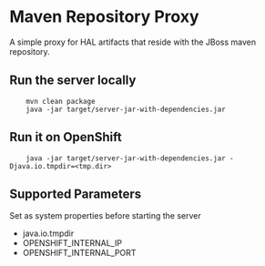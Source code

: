 # Maven Repository Proxy

A simple proxy for HAL artifacts that reside with the JBoss maven repository.

## Run the server locally

        mvn clean package
        java -jar target/server-jar-with-dependencies.jar

## Run it on OpenShift

        java -jar target/server-jar-with-dependencies.jar -Djava.io.tmpdir=<tmp.dir>

## Supported Parameters

Set as system properties before starting the server

* java.io.tmpdir
* OPENSHIFT_INTERNAL_IP
* OPENSHIFT_INTERNAL_PORT
